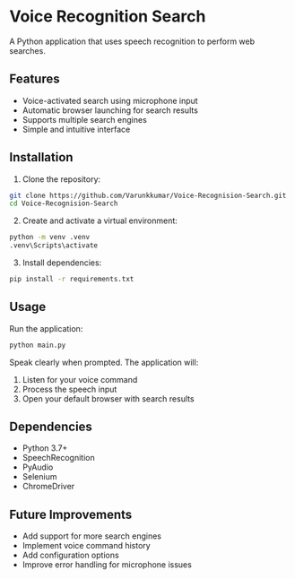 # Voice Recognition Search

A Python application that uses speech recognition to perform web searches.

## Features
- Voice-activated search using microphone input
- Automatic browser launching for search results
- Supports multiple search engines
- Simple and intuitive interface

## Installation
1. Clone the repository:
```bash
git clone https://github.com/Varunkkumar/Voice-Recognision-Search.git
cd Voice-Recognision-Search
```

2. Create and activate a virtual environment:
```bash
python -m venv .venv
.venv\Scripts\activate
```

3. Install dependencies:
```bash
pip install -r requirements.txt
```

## Usage
Run the application:
```bash
python main.py
```

Speak clearly when prompted. The application will:
1. Listen for your voice command
2. Process the speech input
3. Open your default browser with search results

## Dependencies
- Python 3.7+
- SpeechRecognition
- PyAudio
- Selenium
- ChromeDriver

## Future Improvements
- Add support for more search engines
- Implement voice command history
- Add configuration options
- Improve error handling for microphone issues

